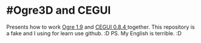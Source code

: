 #Ogre3D and CEGUI
=================

Presents how to work <a href="http://www.ogre3d.org/">Ogre 1.9</a> and <a href="http://www.cegui.org.uk">CEGUI 0.8.4 </a>together. This repository is a fake and I using for learn use github. :D
PS. My English is terrible. :D
